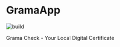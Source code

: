 # GramaApp
![build](https://github.com/GramaApp6/grama-app/actions/workflows/build.yml/badge.svg)

Grama Check - Your Local Digital Certificate
